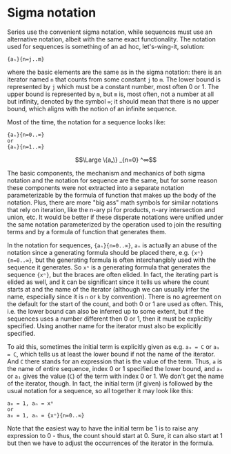 # Sigma notation

Series use the convenient sigma notation, while sequences must use an alternative notation, albeit with the same exact functionality. The notation used for sequences is something of an ad hoc, let's-wing-it, solution:

    {aₙ}{n=j..m}

where the basic elements are the same as in the sigma notation: there is an iterator named `n` that counts from some constant `j` to `m`. The lower bound is represented by `j` which must be a constant number, most often 0 or 1. The upper bound is represented by `m`, but `m` is, most often, not a number at all but infinity, denoted by the symbol `∞`; it should mean that there is no upper bound, which aligns with the notion of an infinite sequence.

Most of the time, the notation for a sequence looks like:

    {aₙ}{n=0..∞}
    or
    {aₙ}{n=1..∞}

$$\Large \{aₙ\} _{n=0} ^∞$$

The basic components, the mechanism and mechanics of both sigma notation and the notation for sequence are the same, but for some reason these components were not extracted into a separate notation parameterizable by the formula of function that makes up the body of the notation. Plus, there are more "big ass" math symbols for similar notations that rely on iteration, like the n-ary pi for products, n-ary intersection and union, etc. It would be better if these disperate notations were unified under the same notation parameterized by the operation used to join the resulting terms and by a formula of function that generates them.

In the notation for sequences, `{aₙ}{n=0..∞}`, `aₙ` is actually an abuse of the notation since a generating formula should be placed there, e.g. `{xⁿ}{n=0..∞}`, but the generating formula is often interchangibly used with the sequence it generates. So `xⁿ` is a generating formula that generates the sequence `{xⁿ}`, but the braces are often elided. In fact, the iterating part is elided as well, and it can be significant since it tells us where the count starts at and the name of the iterator (although we can usually infer the name, especially since it is `n` or `k` by convention). There is no agreement on the default for the start of the count, and both 0 or 1 are used as often. This, i.e. the lower bound can also be inferred up to some extent, but if the sequences uses a number different then 0 or 1, then it must be explicitly specified. Using another name for the iterator must also be explicitly specified.

To aid this, sometimes the initial term is explicitly given as e.g. `a₀ = C` or `a₁ = C`, which tells us at least the lower bound if not the name of the iterator. And `C` there stands for an expression that is the value of the term. Thus, `a` is the name of entire sequence, index 0 or 1 specified the lower bound, and `a₀` or `a₁` gives the value (`C`) of the term with index 0 or 1. We don't get the name of the iterator, though. In fact, the initial term (if given) is followed by the usual notation for a sequence, so all together it may look like this:

    a₀ = 1, aₙ = xⁿ
    or
    a₀ = 1, aₙ = {xⁿ}{n=0..∞}

Note that the easiest way to have the initial term be 1 is to raise any expression to 0 - thus, the count should start at 0. Sure, it can also start at 1 but then we have to adjust the occurrences of the iterator in the formula.
